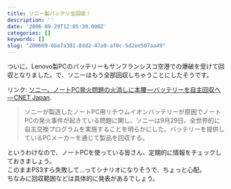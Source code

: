```yaml
---
title: ソニー製バッテリ全回収！
description: ''
date: '2006-09-29T12:05:39.000Z'
categories: []
keywords: []
slug: "200609-6ba7a381-8dd2-47a9-af0c-5d2ee507aa49"
---
```

ついに、Lenovo製PCのバッテリーもサンフランシスコ空港での爆破を受けて回収となりました。で、ソニーはもう全部回収しちゃうことにしたそうです。

リンク: [ソニー、ノートPC発火問題の火消しに本腰 — バッテリーを自主回収へ — CNET Japan](http://japan.cnet.com/news/tech/story/0,2000056025,20254207,00.htm?ref=rss "ソニー、ノートPC発火問題の火消しに本腰--バッテリーを自主回収へ - CNET Japan").

> ソニーが製造したノートPC用リチウムイオンバッテリーが原因でノートPCの発火事件が起きている問題に関し、ソニーは9月29日、全世界的に自主交換プログラムを実施することを明らかにした。バッテリーを提供しているPCメーカーを通じて製品を回収する。

というわけなので、ノートPCを使っている皆さん、定期的に情報をチェックしておきましょう。  
このままPS3すら失敗して…ってシナリオになりそうで、ちょっと心配。  
ちなみに回収範囲などは具体的に発表があるでしょう。